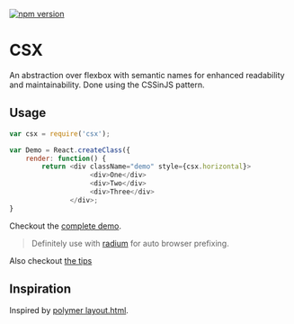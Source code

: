 [![npm version](https://badge.fury.io/js/csx.svg)](http://badge.fury.io/js/csx)

# CSX
An abstraction over flexbox with semantic names for enhanced readability and maintainability. Done using the CSSinJS pattern.

## Usage

```js
var csx = require('csx');

var Demo = React.createClass({
    render: function() {
        return <div className="demo" style={csx.horizontal}>
                    <div>One</div>
                    <div>Two</div>
                    <div>Three</div>
               </div>;
}
```

Checkout the [complete demo](https://basarat.github.io/csx/demo/).

> Definitely use with [radium](https://github.com/FormidableLabs/radium) for auto browser prefixing.

Also checkout [the tips](https://github.com/basarat/csx/wiki/Tips)

## Inspiration
Inspired by [polymer layout.html](https://www.polymer-project.org/0.5/docs/polymer/layout-attrs.html).

